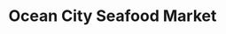 ---
title: "Ocean City Seafood Market"
url: /salt-lake-city/ocean-city-seafood-market/
shop: supermarket
---